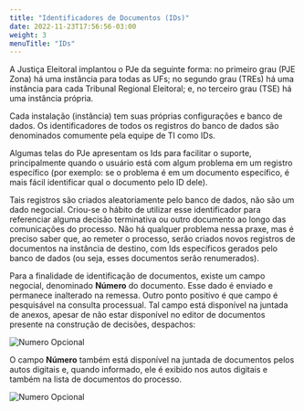 ```yaml
---
title: "Identificadores de Documentos (IDs)"
date: 2022-11-23T17:56:56-03:00
weight: 3
menuTitle: "IDs"
---
```


A Justiça Eleitoral implantou o PJe da seguinte forma: no primeiro grau (PJE Zona) há uma instância para todas as UFs; no segundo grau (TREs) há uma instância para cada Tribunal Regional Eleitoral; e, no terceiro grau (TSE) há uma instância própria.

Cada instalação (instância) tem suas próprias configurações e banco de dados. Os identificadores de todos os registros do banco de dados são denominados comumente pela equipe de TI como IDs. 

Algumas telas do PJe apresentam os Ids para facilitar o suporte, principalmente quando o usuário está com algum problema em um registro específico (por exemplo: se o problema é em um documento específico, é mais fácil identificar qual o documento pelo ID dele).

Tais registros são criados aleatoriamente pelo banco de dados, não são um dado negocial. Criou-se o hábito de utilizar esse identificador para referenciar alguma decisão terminativa ou outro documento ao longo das comunicações do processo. Não há qualquer problema nessa praxe, mas é preciso saber que, ao remeter o processo, serão criados novos registros de documentos na instância de destino, com Ids específicos gerados pelo banco de dados (ou seja, esses documentos serão renumerados).

Para a finalidade de identificação de documentos, existe um campo negocial, denominado **Número** do documento. Esse dado é enviado e permanece inalterado na remessa. Outro ponto positivo é que campo é pesquisável na consulta processual. Tal campo está disponível na juntada de anexos, apesar de não estar disponível no editor de documentos presente na construção de decisões, despachos:

![Numero Opcional](/imagens/numero_opcional.jpg)

O campo **Número** também está disponível na juntada de documentos pelos autos digitais e, quando informado, ele é exibido nos autos digitais e também na lista de documentos do processo.

![Numero Opcional](/imagens/numero_opcional_2.png)
